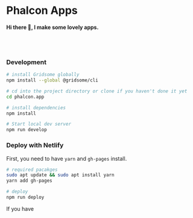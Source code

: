 
<!--img src="https://file-xidfrcjkaq.now.sh/" height="240"-->
# Phalcon Apps
**Hi there 👋, I make some lovely apps.**  
&nbsp;  
&nbsp;  
&nbsp;  

### Development

```bash
# install Gridsome globally
npm install --global @gridsome/cli

# cd into the project directory or clone if you haven't done it yet
cd phalcon.app

# install dependencies
npm install

# Start local dev server
npm run develop
```

### Deploy with Netlify

First, you need to have `yarn` and `gh-pages` install.

```bash
# required pacakges
sudo apt update && sudo apt install yarn
yarn add gh-pages

# deploy
npm run deploy
```

If you have

